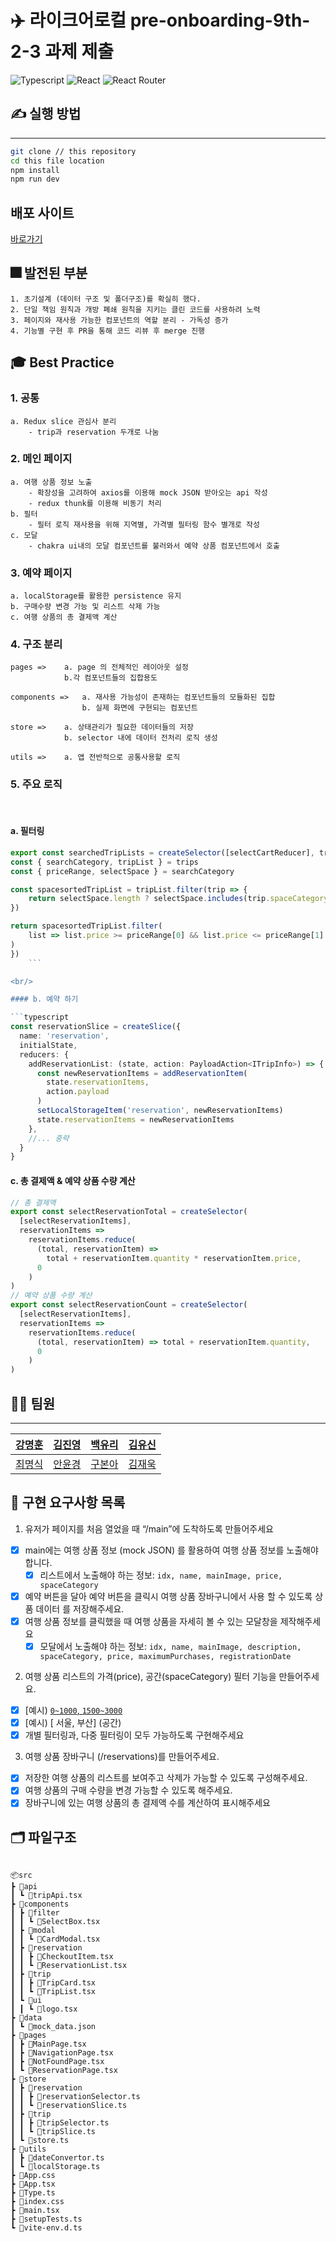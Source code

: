# ✈️ 라이크어로컬 pre-onboarding-9th-2-3 과제 제출

<p>
<img alt="Typescript" src="https://img.shields.io/badge/Typescript-v4.9.4-3178C6?style=plastic&logoColor=white%22/%3E"/>
<img alt="React" src="https://img.shields.io/badge/React-v18.2.0-61DAFB?style=plastic&logo=react&logoColor=white"/>
<img alt="React Router" src="https://img.shields.io/badge/React Router-v6.8.0-CA4245?style=plastic&logo=reactrouter&logoColor=white"/>
</p>

## ✍ 실행 방법

---

```sh
git clone // this repository
cd this file location
npm install
npm run dev
```

## 배포 사이트

[바로가기](http://s3-deploy-cicd.s3-website.ap-northeast-2.amazonaws.com/)

## 🎆 발전된 부분

```
1. 초기설계 (데이터 구조 및 폴더구조)를 확실히 했다.
2. 단일 책임 원칙과 개방 폐쇄 원칙을 지키는 클린 코드를 사용하려 노력
3. 페이지와 재사용 가능한 컴포넌트의 역할 분리 - 가독성 증가
4. 기능별 구현 후 PR을 통해 코드 리뷰 후 merge 진행
```

## 🎓 Best Practice

### 1. 공통

    a. Redux slice 관심사 분리
        - trip과 reservation 두개로 나눔

### 2. 메인 페이지

    a. 여행 상품 정보 노출
        - 확장성을 고려하여 axios를 이용해 mock JSON 받아오는 api 작성
        - redux thunk를 이용해 비동기 처리
    b. 필터
        - 필터 로직 재사용을 위해 지역별, 가격별 필터링 함수 별개로 작성
    c. 모달
        - chakra ui내의 모달 컴포넌트를 불러와서 예약 상품 컴포넌트에서 호출

### 3. 예약 페이지

    a. localStorage를 활용한 persistence 유지
    b. 구매수량 변경 가능 및 리스트 삭제 가능
    c. 여행 상품의 총 결제액 계산

### 4. 구조 분리

    pages =>    a. page 의 전체적인 레이아웃 설정
                b.각 컴포넌트들의 집합용도

    components =>   a. 재사용 가능성이 존재하는 컴포넌트들의 모듈화된 집합
                    b. 실제 화면에 구현되는 컴포넌트

    store =>    a. 상태관리가 필요한 데이터들의 저장
                b. selector 내에 데이터 전처리 로직 생성

    utils =>    a. 앱 전반적으로 공통사용할 로직

### 5. 주요 로직

<br/>

#### a. 필터링

````typescript
export const searchedTripLists = createSelector([selectCartReducer], trips => {
const { searchCategory, tripList } = trips
const { priceRange, selectSpace } = searchCategory

const spacesortedTripList = tripList.filter(trip => {
    return selectSpace.length ? selectSpace.includes(trip.spaceCategory) : trip
})

return spacesortedTripList.filter(
    list => list.price >= priceRange[0] && list.price <= priceRange[1]
)
})
    ```

<br/>

#### b. 예약 하기

```typescript
const reservationSlice = createSlice({
  name: 'reservation',
  initialState,
  reducers: {
    addReservationList: (state, action: PayloadAction<ITripInfo>) => {
      const newReservationItems = addReservationItem(
        state.reservationItems,
        action.payload
      )
      setLocalStorageItem('reservation', newReservationItems)
      state.reservationItems = newReservationItems
    },
    //... 중략
  }
}
````

#### c. 총 결제액 & 예약 상품 수량 계산

```typescript
// 총 결제액
export const selectReservationTotal = createSelector(
  [selectReservationItems],
  reservationItems =>
    reservationItems.reduce(
      (total, reservationItem) =>
        total + reservationItem.quantity * reservationItem.price,
      0
    )
)
// 예약 상품 수량 계산
export const selectReservationCount = createSelector(
  [selectReservationItems],
  reservationItems =>
    reservationItems.reduce(
      (total, reservationItem) => total + reservationItem.quantity,
      0
    )
)
```

## 👨‍💻 팀원

---

| [강명훈](https://github.com/michoball) | [김진영](https://github.com/tbs01215)  |  [백유리](https://github.com/BaekYuri)  | [김유신](https://github.com/kysclient) |
| :------------------------------------: | :------------------------------------: | :-------------------------------------: | :------------------------------------: |
| [최명식](https://github.com/mysungsik) | [안윤경](https://github.com/skyhanull) | [구본아](https://github.com/bona373737) | [김재욱](https://github.com/WooGie911) |

## 📝 구현 요구사항 목록

1. 유저가 페이지를 처음 열었을 때 “/main”에 도착하도록 만들어주세요

- [x] main에는 여행 상품 정보 (mock JSON) 를 활용하여 여행 상품 정보를 노출해야합니다.
  - [x] 리스트에서 노출해야 하는 정보: `idx, name, mainImage, price, spaceCategory`
- [x] 예약 버튼을 달아 예약 버튼을 클릭시 여행 상품 장바구니에서 사용 할 수 있도록 상품 데이터
      를 저장해주세요.
- [x] 여행 상품 정보를 클릭했을 때 여행 상품을 자세히 볼 수 있는 모달창을 제작해주세요
  - [x] 모달에서 노출해야 하는 정보: `idx, name, mainImage, description, spaceCategory, price, maximumPurchases, registrationDate`

2. 여행 상품 리스트의 가격(price), 공간(spaceCategory) 필터 기능을 만들어주세요.

- [x] [예시) [ `0~1000`, `1500~3000`](가격)
- [x] [예시) [ 서울, 부산] (공간)
- [x] 개별 필터링과, 다중 필터링이 모두 가능하도록 구현해주세요

3. 여행 상품 장바구니 (/reservations)를 만들어주세요.

- [x] 저장한 여행 상품의 리스트를 보여주고 삭제가 가능할 수 있도록 구성해주세요.
- [x] 여행 상품의 구매 수량을 변경 가능할 수 있도록 해주세요.
- [x] 장바구니에 있는 여행 상품의 총 결제액 수를 계산하여 표시해주세요

## 🗂️ 파일구조

```

📦src
┣ 📂api
┃ ┗ 📜tripApi.tsx
┣ 📂components
┃ ┣ 📂filter
┃ ┃ ┗ 📜SelectBox.tsx
┃ ┣ 📂modal
┃ ┃ ┗ 📜CardModal.tsx
┃ ┣ 📂reservation
┃ ┃ ┣ 📜CheckoutItem.tsx
┃ ┃ ┗ 📜ReservationList.tsx
┃ ┣ 📂trip
┃ ┃ ┣ 📜TripCard.tsx
┃ ┃ ┗ 📜TripList.tsx
┃ ┗ 📂ui
┃ ┃ ┗ 📜logo.tsx
┣ 📂data
┃ ┗ 📜mock_data.json
┣ 📂pages
┃ ┣ 📜MainPage.tsx
┃ ┣ 📜NavigationPage.tsx
┃ ┣ 📜NotFoundPage.tsx
┃ ┗ 📜ReservationPage.tsx
┣ 📂store
┃ ┣ 📂reservation
┃ ┃ ┣ 📜reservationSelector.ts
┃ ┃ ┗ 📜reservationSlice.ts
┃ ┣ 📂trip
┃ ┃ ┣ 📜tripSelector.ts
┃ ┃ ┗ 📜tripSlice.ts
┃ ┗ 📜store.ts
┣ 📂utils
┃ ┣ 📜dateConvertor.ts
┃ ┗ 📜localStorage.ts
┣ 📜App.css
┣ 📜App.tsx
┣ 📜Type.ts
┣ 📜index.css
┣ 📜main.tsx
┣ 📜setupTests.ts
┗ 📜vite-env.d.ts


```
